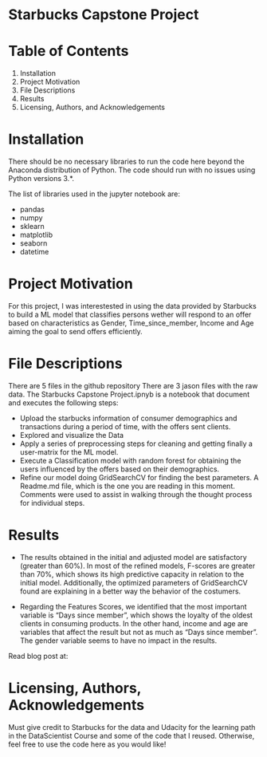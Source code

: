 # Starbucks Capstone Project

# Table of Contents
1. Installation
2. Project Motivation
3. File Descriptions
4. Results
5. Licensing, Authors, and Acknowledgements

# Installation
There should be no necessary libraries to run the code here beyond the Anaconda distribution of Python. The code should run with no issues using Python versions 3.*.

The list of libraries used in the jupyter notebook are:

* pandas
* numpy
* sklearn
* matplotlib
* seaborn
* datetime

# Project Motivation
For this project, I was interestested in using the data provided by Starbucks to build a ML model that classifies persons wether will respond to an offer based on characteristics as Gender, Time_since_member, Income and Age aiming the goal to send offers efficiently.

# File Descriptions
There are 5 files in the github repository
There are 3 jason files with the raw data. 
The Starbucks Capstone Project.ipnyb is a notebook that document and executes the following steps:
* Upload the starbucks information of consumer demographics and transactions during a period of time, with the offers sent clients.
* Explored and visualize the Data
* Apply a series of preprocessing steps for cleaning and getting finally a user-matrix for the ML model.
* Execute a Classification model with random forest for obtaining the users influenced by the offers based on their demographics.
* Refine our model doing GridSearchCV for finding the best parameters.
A Readme.md file, which is the one you are reading in this moment.
Comments were used to assist in walking through the thought process for individual steps.

# Results

* The results obtained in the initial and adjusted model are satisfactory (greater than 60%). In most of the refined models, F-scores are greater than 70%, which shows its high predictive capacity in relation to the initial model. Additionally, the optimized parameters of GridSearchCV found are explaining in a better way the behavior of the costumers.

* Regarding the Features Scores, we identified that the most important variable is “Days since member”, which shows the loyalty of the oldest clients in consuming products. In the other hand, income and age are variables that affect the result but not as much as “Days since member”. The gender variable seems to have no impact in the results.

Read blog post at: 

# Licensing, Authors, Acknowledgements
Must give credit to Starbucks for the data and Udacity for the learning path in the DataScientist Course and some of the code that I reused. Otherwise, feel free to use the code here as you would like!




